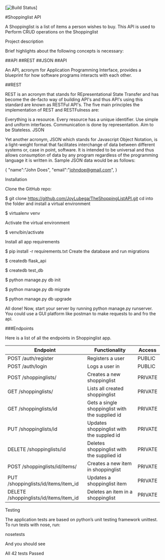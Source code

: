 
[![Build Status](https://travis-ci.org/JoyLubega/TheShoppingListAPI.svg?branch=master)]



#Shoppinglist API

A Shoppinglist is a list of items a person wishes to buy. This API is used to Perform CRUD operations on the Shoppinglist


Project description

Brief highlights about the following concepts is necessary:

##API
##REST
##JSON
##API

An API, acronym for Application Programming Interface, provides a blueprint for how software programs interacts with each other.

##REST

REST is an acronym that stands for REpresentational State Transfer and has become the de-facto way of building API's and thus API's using this standard are known as RESTFul API's. The five main principles the implementation of REST and RESTFulness are:

Everything is a resource.
Every resource has a unique identifier.
Use simple and uniform interfaces.
Communication is done by representation.
Aim to be Stateless.
JSON

Yet another acronym, JSON which stands for Javascript Object Notation, is a light-weight format that facilitates interchange of data between different systems or, case in point, software. It is intended to be universal and thus allows consumption of data by any program regardless of the programming language it is written in. Sample JSON data would be as follows:

{
    "name":"John Does",
    "email":"johndoe@gmail.com",
}

Installation

Clone the GitHub repo:

$ git clone https://github.com/JoyLubega/TheShoppingListAPI.git
cd into the folder and install a virtual environment

$ virtualenv venv

Activate the virtual environment

$ venv/bin/activate

Install all app requirements

$ pip install -r requirements.txt Create the database and run migrations

$ createdb flask_api

$ createdb test_db

$ python manage.py db init

$ python manage.py db migrate

$ python manage.py db upgrade

All done! Now, start your server by running python manage.py runserver. You could use a GUI platform like postman to make requests to and fro the api.

###Endpoints

Here is a list of all the endpoints in Shoppinglist app.

Endpoint | Functionality| Access
------------ | ------------- | ------------- 
POST /auth/register | Registers a user | PUBLIC
POST /auth/login |Logs a user in | PUBLIC
POST /shoppinglists/ | Creates a new shoppinglist | PRIVATE
GET /shoppinglists/ | Lists all created shoppinglist | PRIVATE
GET /shoppinglists/id | Gets a single shoppinglist with the supplied id | PRIVATE
PUT /shoppinglists/id | Updates shoppinglist with the suppled id | PRIVATE
DELETE /shoppinglists/id | Deletes shoppinglist with the supplied id | PRIVATE
POST /shoppinglists/id/items/ | Creates a new item in shoppinglist | PRIVATE
PUT /shoppinglists/id/items/item_id | Updates a shoppinglist item | PRIVATE
DELETE /shoppinglists/id/items/item_id | Deletes an item in a shoppinglist | PRIVATE

Testing

The application tests are based on python’s unit testing framework unittest. To run tests with nose, run:

nosetests

And you should see

All 42 tests Passed